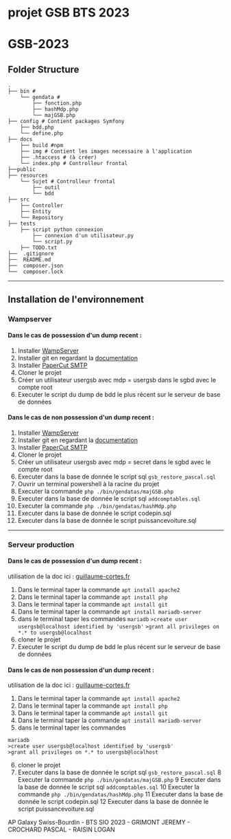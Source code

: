 # projet GSB BTS 2023
 
# GSB-2023

## Folder Structure
    .
    ├── bin # 
        └── gendata # 
            ├── fonction.php
            ├── hashMdp.php
            └── majGSB.php
    ├── config # Contient packages Symfony
        ├── bdd.php
        └── define.php
    ├── docs
        ├── build #npm
        ├── img # Contient les images necessaire à l'application
        ├── .htaccess # (à créer)
        └── index.php # Controlleur frontal
    ├──public
    ├── resources
        └── Sujet # Controlleur frontal
            ├── outil
            └── bdd
    ├── src
        ├── Controller
        ├── Entity
        └── Repository
    ├── tests
        ├── script python connexion
            ├── connexion d'un utilisateur.py
            └── script.py
        ├── TODO.txt
    ├──  .gitignore
    ├──  README.md
    ├──  composer.json
    └──  composer.lock
---

## Installation de l'environnement
### Wampserver
#### Dans le cas de possession d'un dump recent :
1. Installer [WampServer](https://www.wampserver.com/)
2. Installer git en regardant la [documentation](https://git-scm.com/book/fr/v2/D%C3%A9marrage-rapide-Installation-de-Git)
3. Installer [PaperCut SMTP](https://github.com/ChangemakerStudios/Papercut-SMTP/releases)
4. Cloner le projet
5. Créer un utilisateur usergsb avec mdp = usergsb dans le sgbd avec le compte root
6. Executer le script du dump de bdd le plus récent sur le serveur de base de données

#### Dans le cas de non possession d'un dump recent :
1.  Installer [WampServer](https://www.wampserver.com/)
2.  Installer git en regardant la [documentation](https://git-scm.com/book/fr/v2/D%C3%A9marrage-rapide-Installation-de-Git)
3.  Installer [PaperCut SMTP](https://github.com/ChangemakerStudios/Papercut-SMTP/releases)
4.  Cloner le projet
5.  Créer un utilisateur usergsb avec mdp = secret dans le sgbd avec le compte root
6.  Executer dans la base de donnée le script sql `gsb_restore_pascal.sql`
7.  Ouvrir un terminal powershell à la racine du projet
8.  Executer la commande `php ./bin/gendatas/majGSB.php`
9.  Executer dans la base de donnée le script sql `addcomptables.sql`
10.  Executer la commande `php ./bin/gendatas/hashMdp.php`
11. Executer dans la base de donnée le script codepin.sql
12. Executer dans la base de donnée le script puissancevoiture.sql
---

### Serveur production
#### Dans le cas de possession d'un dump recent :
utilisation de la doc ici : [guillaume-cortes.fr](https://guillaume-cortes.fr/serveur-web-apache-debian-9/)
1. Dans le terminal taper la commande `apt install apache2`
2. Dans le terminal taper la commande `apt install php`
3. Dans le terminal taper la commande `apt install git`
4. Dans le terminal taper la commande `apt install mariadb-server`
5. dans le terminal taper les commandes `mariadb` `>create user usergsb@localhost identified by 'usergsb'` `>grant all privileges on *.* to usergsb@localhost`
6. cloner le projet
7. Executer le script du dump de bdd le plus récent sur le serveur de base de données

#### Dans le cas de non possession d'un dump recent :
utilisation de la doc ici : [guillaume-cortes.fr](https://guillaume-cortes.fr/serveur-web-apache-debian-9/)
1. Dans le terminal taper la commande `apt install apache2`
2. Dans le terminal taper la commande `apt install php`
3. Dans le terminal taper la commande `apt install git`
4. Dans le terminal taper la commande `apt install mariadb-server`
5. dans le terminal taper les commandes 
```
mariadb 
>create user usergsb@localhost identified by 'usergsb'
>grant all privileges on *.* to usergsb@localhost
```
6.  cloner le projet
7.  Executer dans la base de donnée le script sql `gsb_restore_pascal.sql`
8  Executer la commande `php ./bin/gendatas/majGSB.php`
9  Executer dans la base de donnée le script sql `addcomptables.sql`
10 Executer la commande `php ./bin/gendatas/hashMdp.php`
11 Executer dans la base de donnée le script codepin.sql
12 Executer dans la base de donnée le script puissancevoiture.sql

AP Galaxy Swiss-Bourdin - BTS SIO 2023 - GRIMONT JEREMY - CROCHARD PASCAL - RAISIN LOGAN
